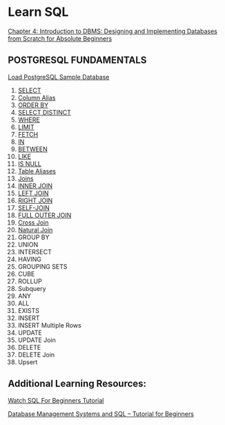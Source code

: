 # Learn SQL

[Chapter 4: Introduction to DBMS: Designing and Implementing Databases from Scratch for Absolute Beginners](https://www.amazon.com/Introduction-DBMS-Designing-Implementing-Databases/dp/9355510268)

## POSTGRESQL FUNDAMENTALS

[Load PostgreSQL Sample Database](https://www.postgresqltutorial.com/postgresql-getting-started/load-postgresql-sample-database/)

1. [SELECT](https://www.postgresqltutorial.com/postgresql-tutorial/postgresql-select/)
2. [Column Alias](https://www.postgresqltutorial.com/postgresql-tutorial/postgresql-column-alias/)
3. [ORDER BY](https://www.postgresqltutorial.com/postgresql-tutorial/postgresql-order-by/)
4. [SELECT DISTINCT](https://www.postgresqltutorial.com/postgresql-tutorial/postgresql-select-distinct/)
5. [WHERE](https://www.postgresqltutorial.com/postgresql-tutorial/postgresql-where/)
6. [LIMIT](https://www.postgresqltutorial.com/postgresql-tutorial/postgresql-limit/)
7. [FETCH](https://www.postgresqltutorial.com/postgresql-tutorial/postgresql-fetch/)
8. [IN](https://www.postgresqltutorial.com/postgresql-tutorial/postgresql-in/)
9. [BETWEEN](https://www.postgresqltutorial.com/postgresql-tutorial/postgresql-between/)
10. [LIKE](https://www.postgresqltutorial.com/postgresql-tutorial/postgresql-like/)
11. [IS NULL](https://www.postgresqltutorial.com/postgresql-tutorial/postgresql-is-null/)
12. [Table Aliases](https://www.postgresqltutorial.com/postgresql-tutorial/postgresql-alias/)
13. [Joins](https://www.postgresqltutorial.com/postgresql-tutorial/postgresql-joins/)
14. [INNER JOIN](https://www.postgresqltutorial.com/postgresql-tutorial/postgresql-inner-join/)
15. [LEFT JOIN](https://www.postgresqltutorial.com/postgresql-tutorial/postgresql-left-join/)
16. [RIGHT JOIN](https://www.postgresqltutorial.com/postgresql-tutorial/postgresql-right-join/)
17. [SELF-JOIN](https://www.postgresqltutorial.com/postgresql-tutorial/postgresql-self-join/)
18. [FULL OUTER JOIN](https://www.postgresqltutorial.com/postgresql-tutorial/postgresql-full-outer-join/)
19. [Cross Join](https://www.postgresqltutorial.com/postgresql-tutorial/postgresql-cross-join/)
20. [Natural Join](https://www.postgresqltutorial.com/postgresql-tutorial/postgresql-natural-join/)
21. GROUP BY
22. UNION
23. INTERSECT
24. HAVING
25. GROUPING SETS
26. CUBE
27. ROLLUP
28. Subquery
29. ANY
30. ALL
31. EXISTS
32. INSERT
33. INSERT Multiple Rows
34. UPDATE
35. UPDATE Join
36. DELETE
37. DELETE Join
38. Upsert

## Additional Learning Resources:

[Watch SQL For Beginners Tutorial](https://www.youtube.com/watch?v=5hzZtqCNQKk)

[Database Management Systems and SQL – Tutorial for Beginners](https://www.freecodecamp.org/news/dbms-and-sql-basics/)
